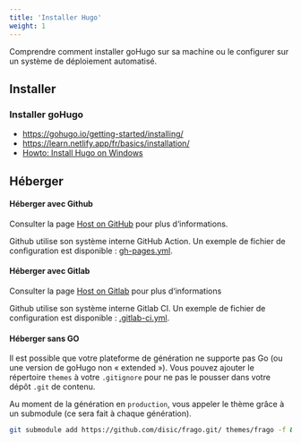 ```yaml
---
title: 'Installer Hugo'
weight: 1
---
```


Comprendre comment installer goHugo sur sa machine ou le configurer sur un système de déploiement automatisé.

## Installer

### Installer goHugo

 * <https://gohugo.io/getting-started/installing/>
 * <https://learn.netlify.app/fr/basics/installation/>
 * [Howto: Install Hugo on Windows](https://discourse.gohugo.io/t/howto-install-hugo-on-windows/741)

## Héberger

#### Héberger avec Github

Consulter la page [Host on GitHub](https://gohugo.io/hosting-and-deployment/hosting-on-github/) pour plus d‘informations.

Github utilise son système interne GitHub Action. Un exemple de fichier de configuration est disponible : [gh-pages.yml](/frago/exampleSite/exampleFiles/.github/workflows/gh-pages.yml).

#### Héberger avec Gitlab

Consulter la page [Host on Gitlab](https://gohugo.io/hosting-and-deployment/hosting-on-gitlab/) pour plus d‘informations

Github utilise son système interne Gitlab CI. Un exemple de fichier de configuration est disponible : [.gitlab-ci.yml](/frago/exampleSite/exampleFiles/.gitlab-ci.yml).

#### Héberger sans GO

Il est possible que votre plateforme de génération ne supporte pas Go (ou une version de goHugo non « extended »). Vous pouvez ajouter le répertoire `themes` à votre `.gitignore` pour ne pas le pousser dans votre dépôt `.git` de contenu.

Au moment de la génération en `production`, vous appeler le thème grâce à un submodule (ce sera fait à chaque génération).

```bash
git submodule add https://github.com/disic/frago.git/ themes/frago -f && git submodule update --init --recursive && hugo --gc --minify --buildFuture --templateMetrics
```

